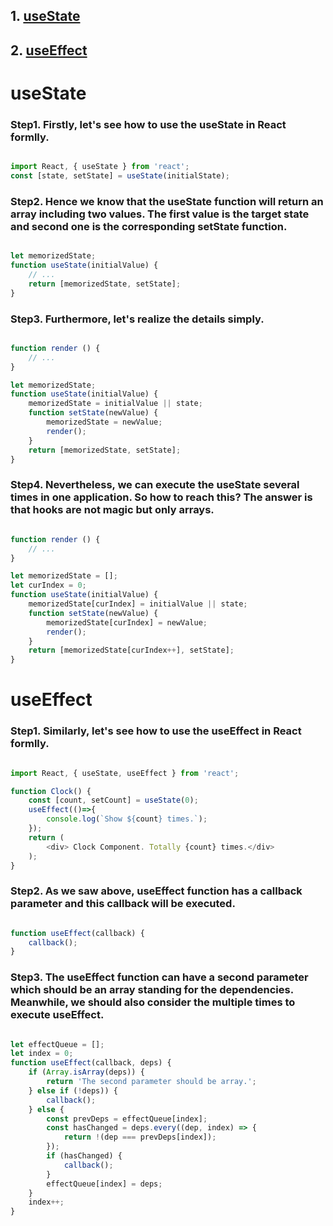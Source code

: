 
## 1. [useState](#useState)
## 2. [useEffect](#useEffect)


<a name="useState"></a>

# useState

### Step1. Firstly, let's see how to use the useState in React formlly.

``` javascript

import React, { useState } from 'react';
const [state, setState] = useState(initialState);

```

### Step2. Hence we know that the useState function will return an array including two values. The first value is the target state and second one is the corresponding setState function.

```javascript

let memorizedState;
function useState(initialValue) {
    // ...
    return [memorizedState, setState];
}

```

### Step3. Furthermore, let's realize the details simply.

```javascript

function render () {
    // ...
}

let memorizedState;
function useState(initialValue) {
    memorizedState = initialValue || state;
    function setState(newValue) {
        memorizedState = newValue;
        render();
    }
    return [memorizedState, setState];
}

```

### Step4. Nevertheless, we can execute the useState several times in one application. So how to reach this? The answer is that hooks are not magic but only arrays.

```javascript

function render () {
    // ...
}

let memorizedState = [];
let curIndex = 0;
function useState(initialValue) {
    memorizedState[curIndex] = initialValue || state;
    function setState(newValue) {
        memorizedState[curIndex] = newValue;
        render();
    }
    return [memorizedState[curIndex++], setState];
}

```

<a name="useEffect"></a>

# useEffect

### Step1. Similarly, let's see how to use the useEffect in React formlly.

``` javascript

import React, { useState, useEffect } from 'react';

function Clock() {
    const [count, setCount] = useState(0);
    useEffect(()=>{
        console.log(`Show ${count} times.`);
    });
    return (
        <div> Clock Component. Totally {count} times.</div>
    );
}

```

### Step2. As we saw above, useEffect function has a callback parameter and this callback will be executed.

``` javascript

function useEffect(callback) {
    callback();
}

```

### Step3. The useEffect function can have a second parameter which should be an array standing for the dependencies. Meanwhile, we should also consider the multiple times to execute useEffect.

``` javascript

let effectQueue = [];
let index = 0;
function useEffect(callback, deps) {
    if (Array.isArray(deps)) {
        return 'The second parameter should be array.';
    } else if (!deps)) {
        callback();
    } else {
        const prevDeps = effectQueue[index];
        const hasChanged = deps.every((dep, index) => {
            return !(dep === prevDeps[index]);
        });
        if (hasChanged) {
            callback();
        }
        effectQueue[index] = deps;        
    }
    index++;
}

```
